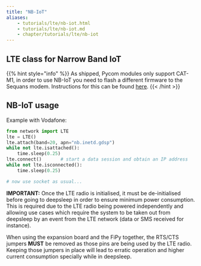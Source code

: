 ```yaml
---
title: "NB-IoT"
aliases:
    - tutorials/lte/nb-iot.html
    - tutorials/lte/nb-iot.md
    - chapter/tutorials/lte/nb-iot
---
```


## LTE class for Narrow Band IoT

{{% hint style="info" %}}
As shipped, Pycom modules only support CAT-M1, in order to use NB-IoT you need to flash a different firmware to the Sequans modem. Instructions for this can be found [here](firmware).
{{< /hint >}}

## NB-IoT usage

Example with Vodafone:

```python
from network import LTE
lte = LTE()
lte.attach(band=20, apn="nb.inetd.gdsp")
while not lte.isattached():
    time.sleep(0.25)
lte.connect()       # start a data session and obtain an IP address
while not lte.isconnected():
    time.sleep(0.25)

# now use socket as usual...
```

**IMPORTANT:** Once the LTE radio is initialised, it must be de-initialised before going to deepsleep in order to ensure minimum power consumption. This is required due to the LTE radio being powered independently and allowing use cases which require the system to be taken out from deepsleep by an event from the LTE network (data or SMS received for instance).

When using the expansion board and the FiPy together, the RTS/CTS jumpers **MUST** be removed as those pins are being used by the LTE radio. Keeping those jumpers in place will lead to erratic operation and higher current consumption specially while in deepsleep.

